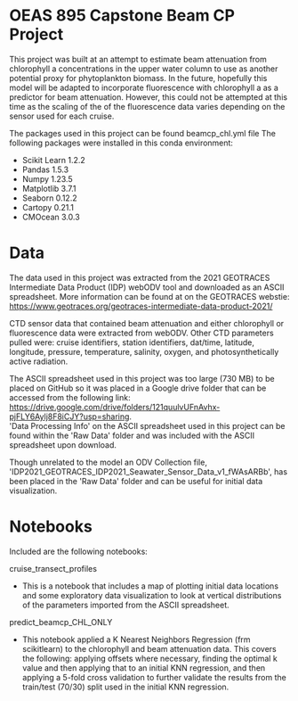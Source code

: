 # OEAS 895 Capstone Beam CP Project

This project was built at an attempt to estimate beam attenuation from chlorophyll a concentrations in the upper water column to use as another potential proxy for phytoplankton biomass. 
In the future, hopefully this model will be adapted to incorporate fluorescence with chlorophyll a as a predictor for beam attenuation.  However, this could not be attempted at this time as the scaling of the of the fluorescence data varies depending on the sensor used for each cruise.

The packages used in this project can be found beamcp_chl.yml file
The following packages were installed in this conda environment:
* Scikit Learn 1.2.2
* Pandas 1.5.3
* Numpy 1.23.5
* Matplotlib 3.7.1
* Seaborn 0.12.2
* Cartopy 0.21.1
* CMOcean 3.0.3

# Data

The data used in this project was extracted from the 2021 GEOTRACES Intermediate Data Product (IDP) webODV tool and downloaded as an ASCII spreadsheet.
More information can be found at on the GEOTRACES webstie:  https://www.geotraces.org/geotraces-intermediate-data-product-2021/

CTD sensor data that contained beam attenuation and either chlorophyll or fluorescence data were extracted from webODV.  Other CTD parameters pulled were:  cruise identifiers, station identifiers, dat/time, latitude, longitude, pressure, temperature, salinity, oxygen, and photosynthetically active radiation.  

The ASCII spreadsheet used in this project was too large (730 MB) to be placed on GitHub so it was placed in a Google drive folder that can be accessed from the following link:  https://drive.google.com/drive/folders/121quulvUFnAvhx-pjFLY6Aylj8F8iCJY?usp=sharing.  
'Data Processing Info' on the ASCII spreadsheet used in this project can be found within the 'Raw Data' folder and was included with the ASCII spreadsheet upon download.  

Though unrelated to the model an ODV Collection file, 'IDP2021_GEOTRACES_IDP2021_Seawater_Sensor_Data_v1_fWAsARBb', has been placed in the 'Raw Data' folder and can be useful for initial data visualization.


# Notebooks

Included are the following notebooks:  

cruise_transect_profiles
* This is a notebook that includes a map of plotting initial data locations and some exploratory data visualization to look at vertical distributions of the                 parameters imported from the ASCII spreadsheet.

predict_beamcp_CHL_ONLY
* This notebook applied a K Nearest Neighbors Regression (frm scikitlearn) to the chlorophyll and beam attenuation data.  This covers the following:  applying offsets where necessary, finding the optimal k value and then applying that to an initial KNN regression, and then applying a 5-fold cross validation to further validate the results from the train/test (70/30) split used in the initial KNN regression. 

